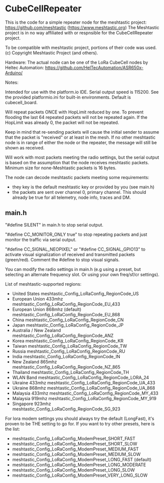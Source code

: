 # CubeCellRepeater

This is the code for a simple repeater node for the meshtastic project: https://github.com/meshtastic (https://www.meshtastic.org)
The Meshtastic project is in no way affiliated with or respnsible for the CubeCellRepeater project.

To be compatible with meshtastic project, portions of their code was used.
(c) Copyright Meshtastic Project (and others).

Hardware:
The actual node can be one of the LoRa CubeCell nodes by Heltec Automation: https://github.com/HelTecAutomation/ASR650x-Arduino/

Notes:

Intended for use with the platform.io IDE. Serial output speed is 115200.
See the provided platformio.ini for built-in environments. Default is cubecell_board.

Will repeat packets ONCE with HopLimit reduced by one. To prevent flooding the last 64 repeated packets will not be repeated again.
If the HopLimit was already 0, the packet will not be repeated.

Keep in mind that re-sending packets will cause the initial sender to assume that the packet is "received" or at least in the mesh.
If no other meshtastic node is in range of either the node or the repeater, the message will still be shown as received. 

Will work with most packets meeting the radio settings, but the serial output is based on the assumption that the node receives meshtastic packets.
Minimum size for none-Meshtastic packets is 16 bytes.

The node can decode meshtastic packets meeting some requirements:
- they key is the default meshtastic key or provided by you (see main.h)
- the packets are sent over channel 0, primary channel. This should already be true for all telemetry, node info, traces and DM.

## main.h
"#define SILENT" in main.h to stop serial output.

"#define CC_MONITOR_ONLY true" to stop repeating packets and just monitor the traffic via serial output.

"#define CC_SIGNAL_NEOPIXEL" or "#define CC_SIGNAL_GPIO13" to activate visual signalization of received and transmitted packets (green/red).
Comment the #define to stop visual signals.

You can modify the radio settings in main.h (e.g using a preset, but selecting an alternate frequency slot. Or using your own freq/sf/cr settings).

List of meshtastic-supported regions:

- United States meshtastic_Config_LoRaConfig_RegionCode_US
- European Union 433mhz meshtastic_Config_LoRaConfig_RegionCode_EU_433
- European Union 868mhz (default) meshtastic_Config_LoRaConfig_RegionCode_EU_868
- China meshtastic_Config_LoRaConfig_RegionCode_CN
- Japan meshtastic_Config_LoRaConfig_RegionCode_JP
- Australia / New Zealand meshtastic_Config_LoRaConfig_RegionCode_ANZ
- Korea meshtastic_Config_LoRaConfig_RegionCode_KR
- Taiwan meshtastic_Config_LoRaConfig_RegionCode_TW
- Russia meshtastic_Config_LoRaConfig_RegionCode_RU
- India meshtastic_Config_LoRaConfig_RegionCode_IN
- New Zealand 865mhz meshtastic_Config_LoRaConfig_RegionCode_NZ_865
- Thailand meshtastic_Config_LoRaConfig_RegionCode_TH
- WLAN Band meshtastic_Config_LoRaConfig_RegionCode_LORA_24
- Ukraine 433mhz meshtastic_Config_LoRaConfig_RegionCode_UA_433
- Ukraine 868mhz meshtastic_Config_LoRaConfig_RegionCode_UA_868
- Malaysia 433mhz meshtastic_Config_LoRaConfig_RegionCode_MY_433
- Malaysia 919mhz meshtastic_Config_LoRaConfig_RegionCode_MY_919
- Singapore 923mhz meshtastic_Config_LoRaConfig_RegionCode_SG_923

For lora modem settings you should always try the default (LongFast), it's proven to be THE setting to go for.
If you want to try other presets, here is the list:

- meshtastic_Config_LoRaConfig_ModemPreset_SHORT_FAST
- meshtastic_Config_LoRaConfig_ModemPreset_SHORT_SLOW
- meshtastic_Config_LoRaConfig_ModemPreset_MEDIUM_FAST
- meshtastic_Config_LoRaConfig_ModemPreset_MEDIUM_SLOW
- meshtastic_Config_LoRaConfig_ModemPreset_LONG_FAST      (default)
- meshtastic_Config_LoRaConfig_ModemPreset_LONG_MODERATE
- meshtastic_Config_LoRaConfig_ModemPreset_LONG_SLOW
- meshtastic_Config_LoRaConfig_ModemPreset_VERY_LONG_SLOW
